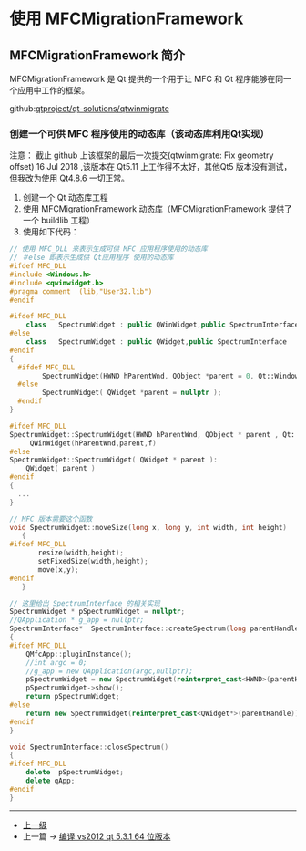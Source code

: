 # 使用 MFCMigrationFramework


## MFCMigrationFramework 简介

MFCMigrationFramework 是 Qt 提供的一个用于让 MFC 和 Qt 程序能够在同一个应用中工作的框架。

github:[qtproject/qt-solutions/qtwinmigrate](https://github.com/qtproject/qt-solutions/tree/master/qtwinmigrate)


### 创建一个可供 MFC 程序使用的动态库（该动态库利用Qt实现）

注意： 截止 github 上该框架的最后一次提交(qtwinmigrate: Fix geometry offset) 16 Jul 2018  ,该版本在 Qt5.11 上工作得不太好，其他Qt5 版本没有测试，但我改为使用 Qt4.8.6 一切正常。

1. 创建一个 Qt 动态库工程
2. 使用 MFCMigrationFramework 动态库（MFCMigrationFramework 提供了一个 buildlib 工程）
3. 使用如下代码：

```c++
// 使用 MFC_DLL 来表示生成可供 MFC 应用程序使用的动态库
// ＃else 即表示生成供 Qt应用程序 使用的动态库
#ifdef MFC_DLL
#include <Windows.h>
#include <qwinwidget.h>
#pragma comment  (lib,"User32.lib")
#endif

#ifdef MFC_DLL
    class   SpectrumWidget : public QWinWidget,public SpectrumInterface
#else
    class   SpectrumWidget : public QWidget,public SpectrumInterface
#endif
{
  #ifdef MFC_DLL
        SpectrumWidget(HWND hParentWnd, QObject *parent = 0, Qt::WindowFlags f = 0 );
  #else
        SpectrumWidget( QWidget *parent = nullptr );
  #endif
}

#ifdef MFC_DLL
SpectrumWidget::SpectrumWidget(HWND hParentWnd, QObject * parent , Qt::WindowFlags f ):
     QWinWidget(hParentWnd,parent,f)
#else
SpectrumWidget::SpectrumWidget( QWidget * parent ):
    QWidget( parent )
#endif
{
  ...
}

// MFC 版本需要这个函数
void SpectrumWidget::moveSize(long x, long y, int width, int height)
   {
#ifdef MFC_DLL
       resize(width,height);
       setFixedSize(width,height);
       move(x,y);
#endif
   }

// 这里给出 SpectrumInterface 的相关实现
SpectrumWidget * pSpectrumWidget = nullptr;
//QApplication * g_app = nullptr;
SpectrumInterface*	SpectrumInterface::createSpectrum(long parentHandle)
{
#ifdef MFC_DLL
    QMfcApp::pluginInstance();
    //int argc = 0;
    //g_app = new QApplication(argc,nullptr);
    pSpectrumWidget = new SpectrumWidget(reinterpret_cast<HWND>(parentHandle));
    pSpectrumWidget->show();
    return pSpectrumWidget;
#else
    return new SpectrumWidget(reinterpret_cast<QWidget*>(parentHandle));
#endif
}

void SpectrumInterface::closeSpectrum()
{
#ifdef MFC_DLL
    delete  pSpectrumWidget;
    delete qApp;
#endif
}
```
---
- [上一级](README.md)
- 上一篇 -> [编译 vs2012 qt 5.3.1 64 位版本](useCompiledQt.md)
